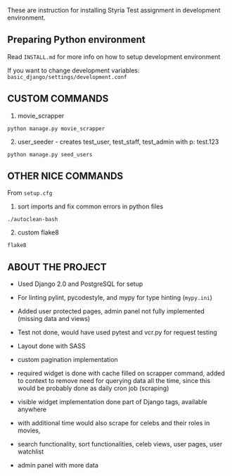 These are instruction for installing Styria Test assignment in development environment.

## Preparing Python environment

Read `INSTALL.md` for more info on how to setup development environment

If you want to change development variables: `basic_django/settings/development.conf`


## CUSTOM COMMANDS

1) movie_scrapper
~~~
python manage.py movie_scrapper
~~~

2) user_seeder - creates test_user, test_staff, test_admin with p: test.123
~~~
python manage.py seed_users
~~~


## OTHER NICE COMMANDS
From `setup.cfg`

1) sort imports and fix common errors in python files
~~~
./autoclean-bash
~~~

2) custom flake8
~~~
flake8
~~~


## ABOUT THE PROJECT

- Used Django 2.0 and PostgreSQL for setup
- For linting pylint, pycodestyle, and mypy for type hinting (`mypy.ini`)
- Added user protected pages, admin panel not fully implemented (missing data and views)
- Test not done, would have used pytest and vcr.py for request testing
- Layout done with SASS
- custom pagination implementation
- required widget is done with cache filled on scrapper command, added to context to remove need for querying data all the time, since this would be probably done as daily cron job (scraping)
- visible widget implementation done part of Django tags, available anywhere

- with additional time would also scrape for celebs and their roles in movies,
- search functionality, sort functionalities, celeb views, user pages, user watchlist
- admin panel with more data
